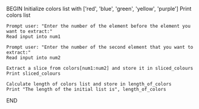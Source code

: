 BEGIN
        Initialize colors list with ['red', 'blue', 'green', 'yellow', 'purple']
    Print colors list
    
    Prompt user: "Enter the number of the element before the element you want to extract:"
    Read input into num1
    
    Prompt user: "Enter the number of the second element that you want to extract:"
    Read input into num2
    
    Extract a slice from colors[num1:num2] and store it in sliced_colours
    Print sliced_colours
    
    Calculate length of colors list and store in length_of_colors
    Print "The length of the initial list is", length_of_colors
END
